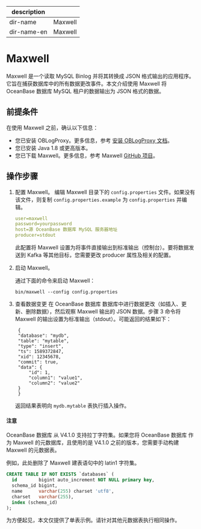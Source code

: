 |description| |
|---|---|
|dir-name|Maxwell|
|dir-name-en|Maxwell|

# Maxwell

Maxwell 是一个读取 MySQL Binlog 并将其转换成 JSON 格式输出的应用程序。它旨在捕获数据库中的所有数据更改事件。本文介绍使用 Maxwell 将 OceanBase 数据库 MySQL 租户的数据输出为 JSON 格式的数据。

## 前提条件

在使用 Maxwell 之前，确认以下信息：

- 您已安装 OBLogProxy。更多信息，参考 [安装 OBLogProxy 文档](https://www.oceanbase.com/docs/community-oblogproxy-doc-1000000000438540)。
- 您已安装 Java 1.8 或更高版本。
- 您已下载 Maxwell。更多信息，参考 Maxwell [GitHub 项目](https://github.com/zendesk/maxwell/releases)。

## 操作步骤

1. 配置 Maxwell。
   编辑 Maxwell 目录下的 `config.properties` 文件。如果没有该文件，则复制 `config.properties.example` 为 `config.properties` 并编辑。

    ```yml
    user=maxwell
    password=yourpassword
    host=源 OceanBase 数据库 MySQL 服务器地址
    producer=stdout
    ```

    此配置将 Maxwell 设置为将事件直接输出到标准输出（控制台）。要将数据发送到 Kafka 等其他目标，您需要更改 producer 属性及相关的配置。

2. 启动 Maxwell。

    通过下面的命令来启动 Maxwell：

    ```shell
    bin/maxwell --config config.properties
    ```

3. 查看数据变更
   在 OceanBase 数据库 数据库中进行数据更改（如插入、更新、删除数据），然后观察 Maxwell 输出的 JSON 数据。步骤 3 命令将 Maxwell 的输出设置为标准输出（stdout）。可能返回的结果如下：

   ```shell
    {
    "database": "mydb",
    "table": "mytable",
    "type": "insert",
    "ts": 1589372847,
    "xid": 12345678,
    "commit": true,
    "data": {
        "id": 1,
        "column1": "value1",
        "column2": "value2"
    }
    }
   ```  

    返回结果表明向 `mydb.mytable` 表执行插入操作。

<main id="notice" type='notice'>
<h4>注意</h4>
<p>OceanBase 数据库 从 V4.1.0 支持拉丁字符集。如果您将 OceanBase 数据库 作为 Maxwell 的元数据库，且使用的是 V4.1.0 之前的版本，您需要手动构建 Maxwell 的元数据表。</p>
</main>

例如，此处删除了 Maxwell 建表语句中的 latin1 字符集。

```sql
CREATE TABLE IF NOT EXISTS `databases` (
  id        bigint auto_increment NOT NULL primary key,
  schema_id bigint,
  name      varchar(255) charset 'utf8',
  charset   varchar(255),
  index (schema_id)
);
```

为方便起见，本文仅提供了单表示例。请针对其他元数据表执行相同操作。
